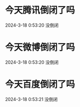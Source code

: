 # 今天腾讯倒闭了吗

2024-3-18 0:53:20 没倒闭

# 今天微博倒闭了吗

2024-3-18 0:53:20 没倒闭

# 今天百度倒闭了吗

2024-3-18 0:53:21 没倒闭

